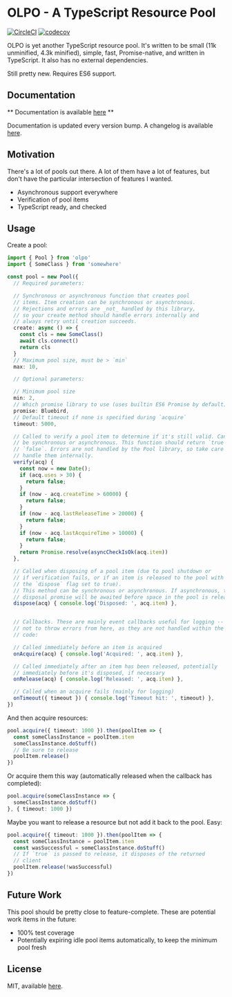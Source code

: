 # OLPO - A TypeScript Resource Pool

[![CircleCI](https://circleci.com/gh/twooster/olpo.svg?style=svg)](https://circleci.com/gh/twooster/olpo)
[![codecov](https://codecov.io/gh/twooster/olpo/branch/master/graph/badge.svg)](https://codecov.io/gh/twooster/olpo)

OLPO is yet another TypeScript resource pool. It's written to be small (11k
unminified, 4.3k minified), simple, fast, Promise-native, and written in
TypeScript.  It also has no external dependencies.

Still pretty new. Requires ES6 support.

## Documentation

** Documentation is available [here](https://twooster.github.io/olpo) **

Documentation is updated every version bump. A changelog is available
[here](https://github.com/twooster/olpo/blob/master/CHANGELOG.md).

## Motivation

There's a lot of pools out there. A lot of them have a lot of features,
but don't have the particular intersection of features I wanted.

* Asynchronous support everywhere
* Verification of pool items
* TypeScript ready, and checked

## Usage

Create a pool:

```typescript
import { Pool } from 'olpo'
import { SomeClass } from 'somewhere'

const pool = new Pool({
  // Required parameters:

  // Synchronous or asynchronous function that creates pool
  // items. Item creation can be synchronous or asynchronous.
  // Rejections and errors are _not_ handled by this library,
  // so your create method should handle errors internally and
  // always retry until creation succeeds.
  create: async () => {
    const cls = new SomeClass()
    await cls.connect()
    return cls
  }
  // Maximum pool size, must be > `min`
  max: 10,

  // Optional parameters:

  // Minimum pool size
  min: 2,
  // Which promise library to use (uses builtin ES6 Promise by default)
  promise: Bluebird,
  // Default timeout if none is specified during `acquire`
  timeout: 5000,

  // Called to verify a pool item to determine if it's still valid. Can be
  // be synchronous or asynchronous. This function should return `true` or
  // `false`. Errors are not handled by the Pool library, so take care to
  // handle them internally.
  verify(acq) {
    const now = new Date();
    if (acq.uses > 30) {
      return false;
    }
    if (now - acq.createTime > 60000) {
      return false;
    }
    if (now - acq.lastReleaseTime > 20000) {
      return false;
    }
    if (now - acq.lastAcquireTime > 10000) {
      return false;
    }
    return Promise.resolve(asyncCheckIsOk(acq.item))
  },

  // Called when disposing of a pool item (due to pool shutdown or
  // if verification fails, or if an item is released to the pool with
  // the `dispose` flag set to true).
  // This method can be synchronous or asynchronous. If asynchronous, the
  // disposal promise will be awaited before space in the pool is released.
  dispose(acq) { console.log('Disposed: ', acq.item) },


  // Callbacks. These are mainly event callbacks useful for logging -- be sure
  // not to throw errors from here, as they are not handled within the pooling
  // code:

  // Called immediately before an item is acquired
  onAcquire(acq) { console.log('Acquired: ', acq.item) },

  // Called immediately after an item has been released, potentially
  // immediately before it's disposed, if necessary
  onRelease(acq) { console.log('Released: ', acq.item) },

  // Called when an acquire fails (mainly for logging)
  onTimeout({ timeout }) { console.log('Timeout hit: ', timeout) },
})
```

And then acquire resources:

```typescript
pool.acquire({ timeout: 1000 }).then(poolItem => {
  const someClassInstance = poolItem.item
  someClassInstance.doStuff()
  // Be sure to release
  poolItem.release()
})
```


Or acquire them this way (automatically released when the callback
has completed):

```typescript
pool.acquire(someClassInstance => {
  someClassInstance.doStuff()
}, { timeout: 1000 })
```

Maybe you want to release a resource but not add it back to the
pool. Easy:

```typescript
pool.acquire({ timeout: 1000 }).then(poolItem => {
  const someClassInstance = poolItem.item
  const wasSuccessful = someClassInstance.doStuff()
  // If `true` is passed to release, it disposes of the returned
  // client
  poolItem.release(!wasSuccessful)
})
```

## Future Work

This pool should be pretty close to feature-complete. These are
potential work items in the future:

* 100% test coverage
* Potentially expiring idle pool items automatically, to keep the
  minimum pool fresh

## License

MIT, available [here](https://github.com/twooster/olpo/blob/master/LICENSE).
